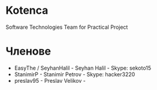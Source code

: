 # Kotenca
Software Technologies Team for Practical Project

# Членове
* EasyThe / SeyhanHalil - Seyhan Halil - Skype: sekoto15
* StanimirP - Stanimir Petrov - Skype: hacker3220
* preslav95 - Preslav Velikov - 
